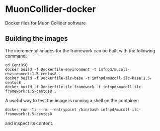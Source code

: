 # MuonCollider-docker
Docker files for Muon Collider software

## Building the images
The incremental images for the framework can be built with the following command:
```
cd CentOS8
docker build -f Dockerfile-environment -t infnpd/mucoll-environment:1.5-centos8 .
docker build -f Dockerfile-ilc-base -t infnpd/mucoll-ilc-base:1.5-centos8 .
docker build -f Dockerfile-ilc-framework -t infnpd/mucoll-ilc-framework:1.5-centos8 .
```

A useful way to test the image is running a shell on the container:
```
docker run -ti --rm --entrypoint /bin/bash infnpd/mucoll-ilc-framework:1.5-centos8
```
and inspect its content.
